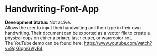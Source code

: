 # Handwriting-Font-App
__Development Status:__ Not active.
<br>
Allows the user to input their handwriting and then type in their own handwriting. Their document can be exported as a vector file to create a physical copy on either a printer, laser cutter, or watercolor bot.
<br>
The YouTube demo can be found here: <a href="https://www.youtube.com/watch?v=9qK6qmGWyB4" target="_blank">https://www.youtube.com/watch?v=9qK6qmGWyB4</a>
